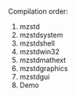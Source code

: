 Compilation order:
1. mzstd
2. mzstdsystem
3. mzstdshell
4. mzstdwin32
5. mzstdmathext
6. mzstdgraphics
7. mzstdgui
8. Demo
